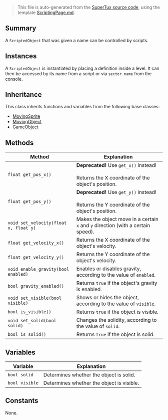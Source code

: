 > This file is auto-generated from the [SuperTux source code](https://github.com/SuperTux/supertux/tree/master/src), using the template [ScriptingPage.md](https://github.com/SuperTux/wiki/tree/master/templates/ScriptingPage.md).

Summary
-------

A `ScriptedObject` that was given a name can be controlled by scripts. 

Instances
--------

A `ScriptedObject` is instantiated by placing a definition inside a level. It can then be accessed by its name from a script or via `sector.name` from the console. 

Inheritance
--------

This class inherits functions and variables from the following base classes:
* [MovingSprite](https://github.com/SuperTux/supertux/wiki/ScriptingMovingSprite)
* [MovingObject](https://github.com/SuperTux/supertux/wiki/ScriptingMovingObject)
* [GameObject](https://github.com/SuperTux/supertux/wiki/ScriptingGameObject)


Methods
-------

Method | Explanation
-------|-------
`float get_pos_x()` | **Deprecated!** Use `get_x()` instead! <br /><br />Returns the X coordinate of the object's position. 
`float get_pos_y()` | **Deprecated!** Use `get_y()` instead! <br /><br />Returns the Y coordinate of the object's position. 
`void set_velocity(float x, float y)` | Makes the object move in a certain `x` and `y` direction (with a certain speed). 
`float get_velocity_x()` | Returns the X coordinate of the object's velocity. 
`float get_velocity_y()` | Returns the Y coordinate of the object's velocity. 
`void enable_gravity(bool enabled)` | Enables or disables gravity, according to the value of `enabled`. 
`bool gravity_enabled()` | Returns `true` if the object's gravity is enabled. 
`void set_visible(bool visible)` | Shows or hides the object, according to the value of `visible`. 
`bool is_visible()` | Returns `true` if the object is visible. 
`void set_solid(bool solid)` | Changes the solidity, according to the value of `solid`. 
`bool is_solid()` | Returns `true` if the object is solid. 


Variables
---------

Variable | Explanation
---------|---------
`bool solid` | Determines whether the object is solid. 
`bool visible` | Determines whether the object is visible. 


Constants
---------

None.
